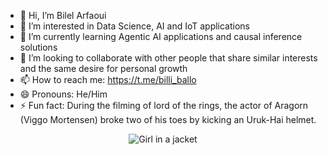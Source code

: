 - 👋 Hi, I’m Bilel Arfaoui
- 👀 I’m interested in Data Science, AI and IoT applications
- 🌱 I’m currently learning Agentic AI applications and causal inference solutions
- 💞️ I’m looking to collaborate with other people that share similar interests and the same desire for personal growth
- 📫 How to reach me: https://t.me/billi_ballo
- 😄 Pronouns: He/Him
- ⚡ Fun fact: During the filming of lord of the rings, the actor of Aragorn (Viggo Mortensen) broke two of his toes by kicking an Uruk-Hai helmet.

<!---
NakajimaAkemi/NakajimaAkemi is a ✨ special ✨ repository because its `README.md` (this file) appears on your GitHub profile.
You can click the Preview link to take a look at your changes.
--->


<div style="display: flex; justify-content: center;" href="https://it.pinterest.com/pin/665758757440119111/">

<img src="https://i.pinimg.com/originals/47/53/d7/4753d776ae8b2e1bd3ba05289ad27f8b.gif" alt="Girl in a jacket" style="margin: 0 10px;">
    
</div>
